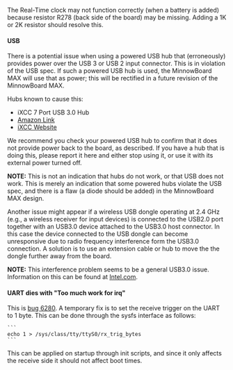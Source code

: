 The Real-Time clock may not function correctly (when a battery is added) because resistor R278 (back side of the board) may be missing. Adding a 1K or 2K resistor should resolve this.

#### USB

There is a potential issue when using a powered USB hub that (erroneously) provides power over the USB 3 or USB 2 input connector. This is in violation of the USB spec. If such a powered USB hub is used, the MinnowBoard MAX will use that as power; this will be rectified in a future revision of the MinnowBoard MAX.

Hubs known to cause this:

- iXCC 7 Port USB 3.0 Hub
- [Amazon Link](http://www.amazon.com/iXCC-Firmware-backwards-compatibility-External/dp/B00GLJIPK6/ref=sr_1_2?ie=UTF8&qid=1403830109&sr=8-2&keywords=ixcc+usb3+powered+hub)
- [iXCC Website](http://ixcc.com/)

We recommend you check your powered USB hub to confirm that it does not provide power back to the board, as described. If you have a hub that is doing this, please report it here and either stop using it, or use it with its external power turned off.

**NOTE:** This is not an indication that hubs do not work, or that USB does not work. This is merely an indication that some powered hubs violate the USB spec, and there is a flaw (a diode should be added) in the MinnowBoard MAX design.

Another issue might appear if a wireless USB dongle operating at 2.4 GHz (e.g., a wireless receiver for input devices) is connected to the USB2.0 port together with an USB3.0 device attached to the USB3.0 host connector. In this case the device connected to the USB dongle can become unresponsive due to radio frequency interference form the USB3.0 connection. A solution is to use an extension cable or hub to move the the dongle further away from the board. 

**NOTE:** This interference problem seems to be a general USB3.0 issue. Information on this can be found at [Intel.com](http://www.intel.com/content/www/us/en/io/universal-serial-bus/usb3-frequency-interference-paper.html).

#### UART dies with "Too much work for irq"

This is [bug 6280](https://bugzilla.yoctoproject.org/show_bug.cgi?id=6280). A temporary fix is to set the receive trigger on the UART to 1 byte. This can be done through the sysfs interface as follows:

	```
	echo 1 > /sys/class/tty/ttyS0/rx_trig_bytes
	```

This can be applied on startup through init scripts, and since it only affects the receive side it should not affect boot times.
